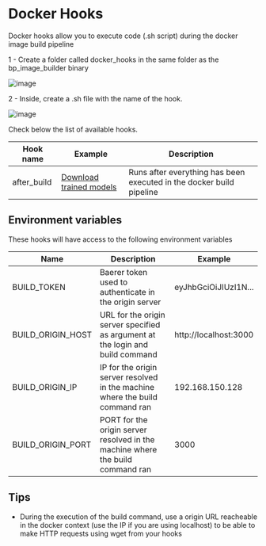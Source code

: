 # Docker Hooks

Docker hooks allow you to execute code (.sh script) during the docker image build pipeline

1 - Create a folder called docker_hooks in the same folder as the bp_image_builder binary

![image](https://user-images.githubusercontent.com/13484138/155405333-813926b2-6be2-48b8-8ae6-611abd7c47fb.png)

2 - Inside, create a .sh file with the name of the hook.

![image](https://user-images.githubusercontent.com/13484138/155405493-e9bae164-f831-4a47-9de0-8e0af0f08792.png)

Check below the list of available hooks.

|Hook name|Example|Description|
|---|---|---|
|after_build|[Download trained models](https://github.com/botpress/solutions/tree/master/custom_tools/bp_image_builder/docker_hooks/examples/Download%20train%20data%20from%20origin)|Runs after everything has been executed in the docker build pipeline|

## Environment variables

These hooks will have access to the following environment variables

|Name|Description|Example|
|---|---|---|
|BUILD_TOKEN|Baerer token used to authenticate in the origin server|eyJhbGciOiJIUzI1N...|
|BUILD_ORIGIN_HOST|URL for the origin server specified as argument at the login and build command |http://localhost:3000|
|BUILD_ORIGIN_IP|IP for the origin server resolved in the machine where the build command ran|192.168.150.128|
|BUILD_ORIGIN_PORT|PORT for the origin server resolved in the machine where the build command ran|3000|

## Tips

-  During the execution of the build command, use a origin URL reacheable in the docker context (use the IP if you are using localhost) to be able to make HTTP requests using wget from your hooks
